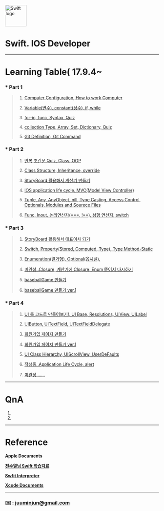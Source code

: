 
<img src="https://swift.org/assets/images/swift.svg" alt="Swift logo" height="70" >


# Swift. IOS Developer 


--- 




# Learning Table( 17.9.4~

### *  **Part 1**

> 1. [Computer Configuration, How to work Computer](/study/1_17.9.4.md)
> 
> 2. [Variable(변수), constant(상수), if, while](/study/2_17.9.5.md)
> 
> 3. [for-in, func, Syntax, Quiz](/study/3_17.9.6.md)
> 
> 4. [collection Type, Array, Set, Dictionary, Quiz](/study/4_17.9.7.md)
>
> 5. [Git Definition, Git Command](/study/5_17.9.8_git.md)

### *  **Part 2**

> 1. [반복,조건문 Quiz, Class, OOP](/study/6_17.9.11.md)
> 
> 2. [Class Structure, Inheritance, override](/study/7_17.9.13.md)
> 
> 3. [StoryBoard 활용해서 계산기 만들기](/study/8_17.9.14.md)
> 
> 4. [IOS application life cycle, MVC(Model View Controller)](/study/9_17.9.15.md)
> 
> 5. [Tuple, Any, AnyObject, nill, Type Casting, Access Control, Optionals, Modules and Sourece Files](/study/10_17.9.16.md)
> 
> 6. [Func, Inout, 논리연산자(===, !==), 삼항 연산자, switch](/study/11_17.9.16.md)


### *  **Part 3**

> 1. [StoryBoard 활용해서 대표이사 되기](/study/12_17.9.18.md)
>
> 2. [Switch, Property(Stored, Computed, Type), Type Method-Static](/study/13_17.9.18.md)
>
> 3. [Enumeration(열거형), Optional(옵셔널), ](/study/14_17.9.19.md)
> 
> 4. [미완성..Closure, 계산기에 Closure, Enum 뜯어서 다시하기](/study/15_17.9.20.md)
> 
> 5. [baseballGame 만들기](/study/16_17.9.21.md)
> 
> 6. [baseballGame 만들기 ver.1](/study/16-1_17.9.21.md)


### *  **Part 4** 

> 1. [UI 를 코드로 만들어보기!, UI Base, Resolutions, UIView, UILabel](/study/17_17.9.25.md)
> 
> 2. [UIButton, UITextField, UITextFieldDelegate](/study/18_17.9.26.md)
> 
> 3. [회원가입 페이지 만들기](/study/19_17.9.27.md)
> 
> 4. [회원가입 페이지 만들기 ver.1](/study/19-1_17.9.27.md)
> 
> 5. [UI Class Hierarchy, UIScrollView, UserDeFaults](/study/20_17.9.28.md)
> 
> 6. [작성중..Application Life Cycle, alert](/study/20-1_17.9.28.md)
> 
> 7. [미완성.......](/study/21_17.9.29.md)








---


# QnA


1. 

2. 
 



---
# Reference 

**[Apple Documents](https://developer.apple.com/library/content/documentation/Swift/Conceptual/Swift_Programming_Language/)**

**[전수열님 Swift 학습자료](https://devxoul.gitbooks.io/ios-with-swift-in-40-hours/content/)**

**[Swfit Interpreter](https://swift.sandbox.bluemix.net/#/repl)**

**[Xcode Documents](http://help.apple.com/xcode/mac/9.0/#/)**

---



### **:envelope:**  : <juuminjun@gmail.com>

